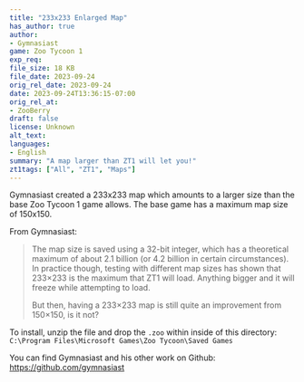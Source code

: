 ```yaml
---
title: "233x233 Enlarged Map"
has_author: true
author: 
- Gymnasiast
game: Zoo Tycoon 1
exp_req: 
file_size: 18 KB
file_date: 2023-09-24
orig_rel_date: 2023-09-24
date: 2023-09-24T13:36:15-07:00
orig_rel_at: 
- ZooBerry
draft: false
license: Unknown
alt_text: 
languages:
- English
summary: "A map larger than ZT1 will let you!"
zt1tags: ["All", "ZT1", "Maps"]
---
```


Gymnasiast created a 233x233 map which amounts to a larger size than the base Zoo Tycoon 1 game allows. The base game has a maximum map size of 150x150.

From Gymnasiast:

> The map size is saved using a 32-bit integer, which has a theoretical maximum of about 2.1 billion (or 4.2 billion in certain circumstances). In practice though, testing with different map sizes has shown that 233×233 is the maximum that ZT1 will load. Anything bigger and it will freeze while attempting to load.
>
> But then, having a 233×233 map is still quite an improvement from 150×150, is it not?

To install, unzip the file and drop the `.zoo` within inside of this directory: `C:\Program Files\Microsoft Games\Zoo Tycoon\Saved Games`

You can find Gymnasiast and his other work on Github: https://github.com/gymnasiast